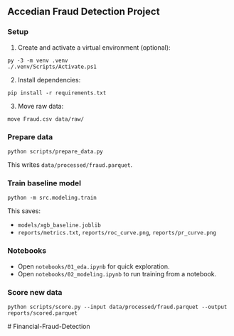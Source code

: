 ## Accedian Fraud Detection Project

### Setup
1. Create and activate a virtual environment (optional):
```
py -3 -m venv .venv
./.venv/Scripts/Activate.ps1
```
2. Install dependencies:
```
pip install -r requirements.txt
```
3. Move raw data:
```
move Fraud.csv data/raw/
```

### Prepare data
```
python scripts/prepare_data.py
```
This writes `data/processed/fraud.parquet`.

### Train baseline model
```
python -m src.modeling.train
```

This saves:
- `models/xgb_baseline.joblib`
- `reports/metrics.txt`, `reports/roc_curve.png`, `reports/pr_curve.png`

### Notebooks
- Open `notebooks/01_eda.ipynb` for quick exploration.
- Open `notebooks/02_modeling.ipynb` to run training from a notebook.

### Score new data
```
python scripts/score.py --input data/processed/fraud.parquet --output reports/scored.parquet
```


#   F i n a n c i a l - F r a u d - D e t e c t i o n 
 
 